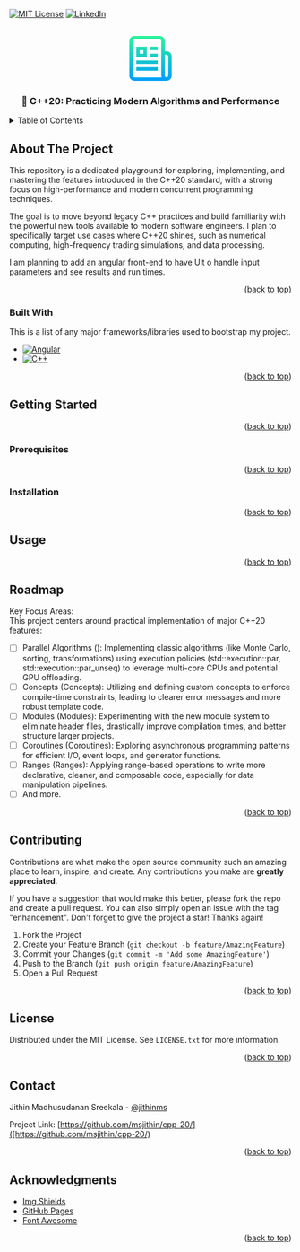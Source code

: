 <!--
[![Contributors][contributors-shield]][contributors-url]
[![Forks][forks-shield]][forks-url]
[![Stargazers][stars-shield]][stars-url]
[![Issues][issues-shield]][issues-url]
-->
[![MIT License][license-shield]][license-url]
[![LinkedIn][linkedin-shield]][linkedin-url]


<!-- PROJECT LOGO -->
<br />
<div align="center">
  <a href="https://github.com/msjithin/Best-README-Template">
    <img src="images/logo.png" alt="Logo" width="80" height="80">
  </a>

  <h3 align="center">🚀 C++20: Practicing Modern Algorithms and Performance</h3>
  <!--
  <p align="center">
    An awesome README template to jumpstart your projects!
    <br />
    <a href="https://github.com/msjithin/Best-README-Template"><strong>Explore the docs »</strong></a>
    <br />
    <br />
    <a href="https://github.com/msjithin/Best-README-Template">View Demo</a>
    ·
    <a href="https://github.com/msjithin/cpp-20/issues">Report Bug</a>
    ·
    <a href="https://github.com/msjithin/cpp-20/issues">Request Feature</a>
  </p>
  -->
</div>


<!-- TABLE OF CONTENTS -->
<details>
  <summary>Table of Contents</summary>
  <ol>
    <li>
      <a href="#about-the-project">About The Project</a>
      <ul>
        <li><a href="#built-with">Built With</a></li>
      </ul>
    </li>
    <li>
      <a href="#getting-started">Getting Started</a>
      <ul>
        <li><a href="#prerequisites">Prerequisites</a></li>
        <li><a href="#installation">Installation</a></li>
      </ul>
    </li>
    <li><a href="#usage">Usage</a></li>
    <li><a href="#roadmap">Roadmap</a></li>
    <li><a href="#contributing">Contributing</a></li>
    <li><a href="#license">License</a></li>
    <li><a href="#contact">Contact</a></li>
    <li><a href="#acknowledgments">Acknowledgments</a></li>
  </ol>
</details>


<!-- ABOUT THE PROJECT -->
## About The Project

This repository is a dedicated playground for exploring, implementing, and mastering the features introduced in the C++20 standard, with a strong focus on high-performance and modern concurrent programming techniques.

The goal is to move beyond legacy C++ practices and build familiarity with the powerful new tools available to modern software engineers. I plan to specifically target use cases where C++20 shines, such as numerical computing, high-frequency trading simulations, and data processing.

I am planning to add an angular front-end to have Uit o handle input parameters and see results and run times.

<p align="right">(<a href="#readme-top">back to top</a>)</p>



### Built With

This is a list of any major frameworks/libraries used to bootstrap my project. 

* [![Angular][Angular.io]][Angular-url]
* [![C++][Cpp.com]][Cpp-url]
  
<p align="right">(<a href="#readme-top">back to top</a>)</p>


<!-- GETTING STARTED -->
## Getting Started


<p align="right">(<a href="#readme-top">back to top</a>)</p>

### Prerequisites


<p align="right">(<a href="#readme-top">back to top</a>)</p>

### Installation


<p align="right">(<a href="#readme-top">back to top</a>)</p>



<!-- USAGE EXAMPLES -->
## Usage



<p align="right">(<a href="#readme-top">back to top</a>)</p>



<!-- ROADMAP -->
## Roadmap

Key Focus Areas:  
This project centers around practical implementation of major C++20 features:
- [ ] Parallel Algorithms (<execution>): Implementing classic algorithms (like Monte Carlo, sorting, transformations) using execution policies (std::execution::par, std::execution::par_unseq) to leverage multi-core CPUs and potential GPU offloading.
- [ ] Concepts (Concepts): Utilizing and defining custom concepts to enforce compile-time constraints, leading to clearer error messages and more robust template code.
- [ ] Modules (Modules): Experimenting with the new module system to eliminate header files, drastically improve compilation times, and better structure larger projects.
- [ ] Coroutines (Coroutines): Exploring asynchronous programming patterns for efficient I/O, event loops, and generator functions.
- [ ] Ranges (Ranges): Applying range-based operations to write more declarative, cleaner, and composable code, especially for data manipulation pipelines.
- [ ] And more.

<p align="right">(<a href="#readme-top">back to top</a>)</p>



<!-- CONTRIBUTING -->
## Contributing

Contributions are what make the open source community such an amazing place to learn, inspire, and create. Any contributions you make are **greatly appreciated**.

If you have a suggestion that would make this better, please fork the repo and create a pull request. You can also simply open an issue with the tag "enhancement".
Don't forget to give the project a star! Thanks again!

1. Fork the Project
2. Create your Feature Branch (`git checkout -b feature/AmazingFeature`)
3. Commit your Changes (`git commit -m 'Add some AmazingFeature'`)
4. Push to the Branch (`git push origin feature/AmazingFeature`)
5. Open a Pull Request

<p align="right">(<a href="#readme-top">back to top</a>)</p>



<!-- LICENSE -->
## License

Distributed under the MIT License. See `LICENSE.txt` for more information.

<p align="right">(<a href="#readme-top">back to top</a>)</p>



<!-- CONTACT -->
## Contact

Jithin Madhusudanan Sreekala - [@jithinms](https://www.linkedin.com/in/jithinms/) 

Project Link: [https://github.com/msjithin/cpp-20/]([https://github.com/msjithin/cpp-20/)

<p align="right">(<a href="#readme-top">back to top</a>)</p>



<!-- ACKNOWLEDGMENTS -->
## Acknowledgments

* [Img Shields](https://shields.io)
* [GitHub Pages](https://pages.github.com)
* [Font Awesome](https://fontawesome.com)

<p align="right">(<a href="#readme-top">back to top</a>)</p>



<!-- MARKDOWN LINKS & IMAGES -->
<!-- https://www.markdownguide.org/basic-syntax/#reference-style-links -->
[contributors-shield]: https://img.shields.io/github/contributors/othneildrew/Best-README-Template.svg?style=for-the-badge
[contributors-url]: https://github.com/msjithin/cpp-20/graphs/contributors
[forks-shield]: https://img.shields.io/github/forks/othneildrew/Best-README-Template.svg?style=for-the-badge
[forks-url]: https://github.com/msjithin/cpp-20/network/members
[stars-shield]: https://img.shields.io/github/stars/othneildrew/Best-README-Template.svg?style=for-the-badge
[stars-url]: https://github.com/msjithin/cpp-20/stargazers
[issues-shield]: https://img.shields.io/github/issues/othneildrew/Best-README-Template.svg?style=for-the-badge
[issues-url]: https://github.com/msjithin/cpp-20/issues
[license-shield]: https://img.shields.io/github/license/othneildrew/Best-README-Template.svg?style=for-the-badge
[license-url]: https://github.com/msjithin/cpp-20/blob/master/LICENSE.txt
[linkedin-shield]: https://img.shields.io/badge/-LinkedIn-black.svg?style=for-the-badge&logo=linkedin&colorB=555
[linkedin-url]: https://www.linkedin.com/in/jithinms/
[product-screenshot]: images/screenshot.png
[Angular.io]: https://img.shields.io/badge/Angular-DD0031?style=for-the-badge&logo=angular&logoColor=white
[Angular-url]: https://angular.io/
[Bootstrap.com]: https://img.shields.io/badge/Bootstrap-563D7C?style=for-the-badge&logo=bootstrap&logoColor=white
[Bootstrap-url]: https://getbootstrap.com
[Cpp.com]: https://img.shields.io/badge/c++-%2300599C.svg?style=for-the-badge&logo=c%2B%2B&logoColor=white
[Cpp-url]: https://en.cppreference.com/w/cpp/20.html
